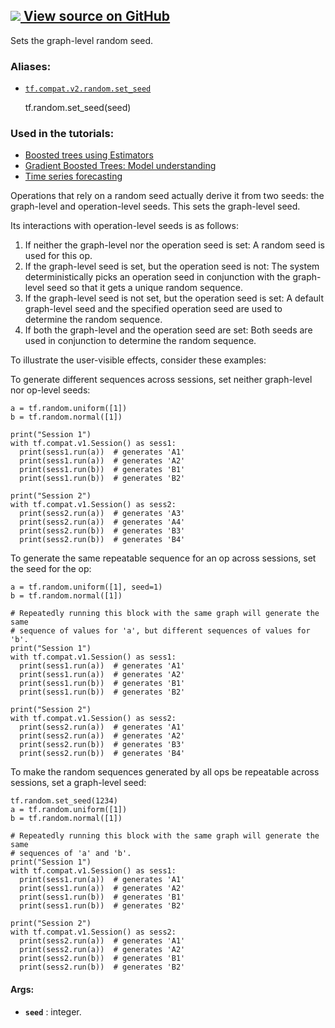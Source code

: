 [ ![](https://tensorflow.google.cn/images/GitHub-Mark-32px.png) View source on
GitHub
](https://github.com/tensorflow/tensorflow/blob/r2.0/tensorflow/python/framework/random_seed.py#L189-L286)  
---  
  
Sets the graph-level random seed.

### Aliases:

  * [`tf.compat.v2.random.set_seed`](/api_docs/python/tf/random/set_seed)

    
    
    tf.random.set_seed(seed)
    

### Used in the tutorials:

  * [Boosted trees using Estimators](https://tensorflow.google.cn/tutorials/estimator/boosted_trees)
  * [Gradient Boosted Trees: Model understanding](https://tensorflow.google.cn/tutorials/estimator/boosted_trees_model_understanding)
  * [Time series forecasting](https://tensorflow.google.cn/tutorials/structured_data/time_series)

Operations that rely on a random seed actually derive it from two seeds: the
graph-level and operation-level seeds. This sets the graph-level seed.

Its interactions with operation-level seeds is as follows:

  1. If neither the graph-level nor the operation seed is set: A random seed is used for this op.
  2. If the graph-level seed is set, but the operation seed is not: The system deterministically picks an operation seed in conjunction with the graph-level seed so that it gets a unique random sequence.
  3. If the graph-level seed is not set, but the operation seed is set: A default graph-level seed and the specified operation seed are used to determine the random sequence.
  4. If both the graph-level and the operation seed are set: Both seeds are used in conjunction to determine the random sequence.

To illustrate the user-visible effects, consider these examples:

To generate different sequences across sessions, set neither graph-level nor
op-level seeds:

    
    
    a = tf.random.uniform([1])
    b = tf.random.normal([1])
    
    print("Session 1")
    with tf.compat.v1.Session() as sess1:
      print(sess1.run(a))  # generates 'A1'
      print(sess1.run(a))  # generates 'A2'
      print(sess1.run(b))  # generates 'B1'
      print(sess1.run(b))  # generates 'B2'
    
    print("Session 2")
    with tf.compat.v1.Session() as sess2:
      print(sess2.run(a))  # generates 'A3'
      print(sess2.run(a))  # generates 'A4'
      print(sess2.run(b))  # generates 'B3'
      print(sess2.run(b))  # generates 'B4'
    

To generate the same repeatable sequence for an op across sessions, set the
seed for the op:

    
    
    a = tf.random.uniform([1], seed=1)
    b = tf.random.normal([1])
    
    # Repeatedly running this block with the same graph will generate the same
    # sequence of values for 'a', but different sequences of values for 'b'.
    print("Session 1")
    with tf.compat.v1.Session() as sess1:
      print(sess1.run(a))  # generates 'A1'
      print(sess1.run(a))  # generates 'A2'
      print(sess1.run(b))  # generates 'B1'
      print(sess1.run(b))  # generates 'B2'
    
    print("Session 2")
    with tf.compat.v1.Session() as sess2:
      print(sess2.run(a))  # generates 'A1'
      print(sess2.run(a))  # generates 'A2'
      print(sess2.run(b))  # generates 'B3'
      print(sess2.run(b))  # generates 'B4'
    

To make the random sequences generated by all ops be repeatable across
sessions, set a graph-level seed:

    
    
    tf.random.set_seed(1234)
    a = tf.random.uniform([1])
    b = tf.random.normal([1])
    
    # Repeatedly running this block with the same graph will generate the same
    # sequences of 'a' and 'b'.
    print("Session 1")
    with tf.compat.v1.Session() as sess1:
      print(sess1.run(a))  # generates 'A1'
      print(sess1.run(a))  # generates 'A2'
      print(sess1.run(b))  # generates 'B1'
      print(sess1.run(b))  # generates 'B2'
    
    print("Session 2")
    with tf.compat.v1.Session() as sess2:
      print(sess2.run(a))  # generates 'A1'
      print(sess2.run(a))  # generates 'A2'
      print(sess2.run(b))  # generates 'B1'
      print(sess2.run(b))  # generates 'B2'
    

#### Args:

  * **`seed`** : integer.

